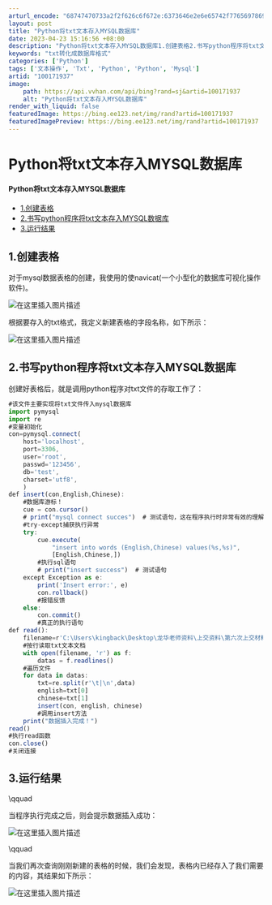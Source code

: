 ```yaml
---
arturl_encode: "68747470733a2f2f626c6f672e:6373646e2e6e65742f77656978696e5f33383436383037372f:61727469636c652f64657461696c732f313030313731393337"
layout: post
title: "Python将txt文本存入MYSQL数据库"
date: 2023-04-23 15:16:56 +08:00
description: "Python将txt文本存入MYSQL数据库1.创建表格2.书写python程序将txt文本存入MY"
keywords: "txt转化成数据库格式"
categories: ['Python']
tags: ['文本操作', 'Txt', 'Python', 'Python', 'Mysql']
artid: "100171937"
image:
    path: https://api.vvhan.com/api/bing?rand=sj&artid=100171937
    alt: "Python将txt文本存入MYSQL数据库"
render_with_liquid: false
featuredImage: https://bing.ee123.net/img/rand?artid=100171937
featuredImagePreview: https://bing.ee123.net/img/rand?artid=100171937
---
```


# Python将txt文本存入MYSQL数据库

#### Python将txt文本存入MYSQL数据库

* [1.创建表格](#1_1)
* [2.书写python程序将txt文本存入MYSQL数据库](#2pythontxtMYSQL_6)
* [3.运行结果](#3_57)

## 1.创建表格

对于mysql数据表格的创建，我使用的使navicat(一个小型化的数据库可视化操作软件)。
  
![在这里插入图片描述](https://i-blog.csdnimg.cn/blog_migrate/297824b4b1fa27fd304dbf0f55ca50db.png#pic_center)
  
根据要存入的txt格式，我定义新建表格的字段名称，如下所示：
  
![在这里插入图片描述](https://i-blog.csdnimg.cn/blog_migrate/60529ee9e0a873d07260a66eb6729493.png#pic_center)

## 2.书写python程序将txt文本存入MYSQL数据库

创建好表格后，就是调用python程序对txt文件的存取工作了：

```javascript
#该文件主要实现将txt文件传入mysql数据库
import pymysql
import re
#变量初始化
con=pymysql.connect(
    host='localhost',
    port=3306,
    user='root',
    passwd='123456',
    db='test',
    charset='utf8',
    )
def insert(con,English,Chinese):
    #数据库游标！
    cue = con.cursor()
    # print("mysql connect succes")  # 测试语句，这在程序执行时非常有效的理解程序是否执行到这一步
    #try-except捕获执行异常
    try:
        cue.execute(
            "insert into words (English,Chinese) values(%s,%s)",
            [English,Chinese,])
        #执行sql语句
        # print("insert success")  # 测试语句
    except Exception as e:
        print('Insert error:', e)
        con.rollback()
        #报错反馈
    else:
        con.commit()
        #真正的执行语句
def read():
    filename=r'C:\Users\kingback\Desktop\龙华老师资料\上交资料\第六次上交材料\words.txt'
    #按行读取txt文本文档
    with open(filename, 'r') as f:
        datas = f.readlines()
    #遍历文件
    for data in datas:
        txt=re.split(r'\t|\n',data)
        english=txt[0]
        chinese=txt[1]
        insert(con, english, chinese)
        #调用insert方法
    print("数据插入完成！")
read()
#执行read函数
con.close()
#关闭连接

```

## 3.运行结果

\qquad

当程序执行完成之后，则会提示数据插入成功：
  
![在这里插入图片描述](https://i-blog.csdnimg.cn/blog_migrate/9be4ff4a6a41feab4874609207572859.png#pic_center)
  



\qquad

当我们再次查询刚刚新建的表格的时候，我们会发现，表格内已经存入了我们需要的内容，其结果如下所示：
  
![在这里插入图片描述](https://i-blog.csdnimg.cn/blog_migrate/3fddb195c47201d367ab1936d2bc7d8b.png#pic_center)